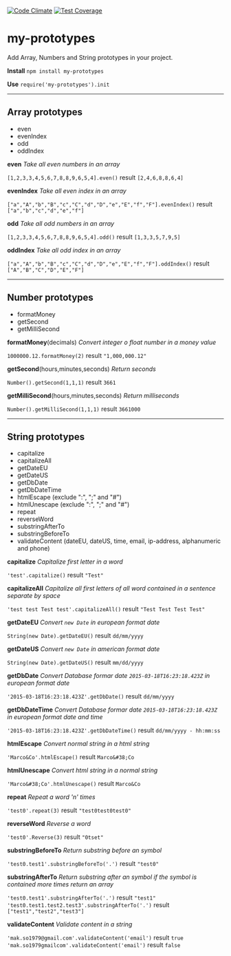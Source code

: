 [![Code Climate](https://codeclimate.com/github/marcosomma/my-prototypes/badges/gpa.svg)](https://codeclimate.com/github/marcosomma/my-prototypes) [![Test Coverage](https://codeclimate.com/github/marcosomma/my-prototypes/badges/coverage.svg)](https://codeclimate.com/github/marcosomma/my-prototypes)
# my-prototypes
Add Array, Numbers and String prototypes in your project.

**Install**
```npm install my-prototypes```

**Use**
``` require('my-prototypes').init ```

***

## Array prototypes
- even
- evenIndex
- odd
- oddIndex

**even**
*Take all even numbers in an array*

```[1,2,3,3,4,5,6,7,8,8,9,6,5,4].even()``` result ```[2,4,6,8,8,6,4]```

**evenIndex**
*Take all even index in an array*

```["a","A","b","B","c","C","d","D","e","E","f","F"].evenIndex()``` result ```["a","b","c","d","e","f"]```

**odd**
*Take all odd numbers in an array*

```[1,2,3,3,4,5,6,7,8,8,9,6,5,4].odd()``` result ```[1,3,3,5,7,9,5]```

**oddIndex**
*Take all odd index in an array*

```["a","A","b","B","c","C","d","D","e","E","f","F"].oddIndex()``` result ```["A","B","C","D","E","F"]```

***

## Number prototypes
- formatMoney
- getSecond
- getMilliSecond

**formatMoney**(decimals)
*Convert integer o float number in a money value*

```1000000.12.formatMoney(2)``` result ```"1,000,000.12"```

**getSecond**(hours,minutes,seconds)
*Return seconds*

```Number().getSecond(1,1,1)``` result ```3661```

**getMilliSecond**(hours,minutes,seconds)
*Return milliseconds*

```Number().getMilliSecond(1,1,1)``` result ```3661000```

***

## String prototypes
- capitalize
- capitalizeAll
- getDateEU
- getDateUS
- getDbDate
- getDbDateTime
- htmlEscape (exclude ":", ";" and "#")
- htmlUnescape (exclude ":", ";" and "#")
- repeat
- reverseWord
- substringAfterTo
- substringBeforeTo
- validateContent (dateEU, dateUS, time, email, ip-address, alphanumeric and phone)

**capitalize**
*Capitalize first letter in a word*

```'test'.capitalize()``` result ```"Test"```

**capitalizeAll**
*Capitalize all first letters of all word contained in a sentence separate by space*

```'test test Test test'.capitalizeAll()``` result ```"Test Test Test Test"```

**getDateEU**
*Convert ```new Date``` in european format date*

```String(new Date).getDateEU()``` result ```dd/mm/yyyy```

**getDateUS**
*Convert ```new Date``` in american format date*

```String(new Date).getDateUS()``` result ```mm/dd/yyyy```

**getDbDate**
*Convert Database formar date ```2015-03-18T16:23:18.423Z``` in european format date*

```'2015-03-18T16:23:18.423Z'.getDbDate()``` result ```dd/mm/yyyy```

**getDbDateTime**
*Convert Database formar date ```2015-03-18T16:23:18.423Z``` in european format date and time*

```'2015-03-18T16:23:18.423Z'.getDbDateTime()``` result ```dd/mm/yyyy - hh:mm:ss```

**htmlEscape**
*Convert normal string in a html string*

```'Marco&Co'.htmlEscape()``` result ```Marco&#38;Co```

**htmlUnescape**
*Convert html string in a normal string*

```'Marco&#38;Co'.htmlUnescape()``` result ```Marco&Co```

**repeat**
*Repeat a word 'n' times*

```'test0'.repeat(3)``` result ```"test0test0test0"```

**reverseWord**
*Reverse a word*

```'test0'.Reverse(3)``` result ```"0tset"```

**substringBeforeTo**
*Return substring before an symbol*

```'test0.test1'.substringBeforeTo('.')``` result ```"test0"```

**substringAfterTo**
*Return substring after an symbol if the symbol is contained more times return an array*

```'test0.test1'.substringAfterTo('.')``` result ```"test1"```
```'test0.test1.test2.test3'.substringAfterTo('.')``` result ```["test1","test2","test3"]```

**validateContent**
*Validate content in a string*

```'mak.so1979@gmail.com'.validateContent('email')``` result ```true```
```'mak.so1979gmailcom'.validateContent('email')``` result ```false```